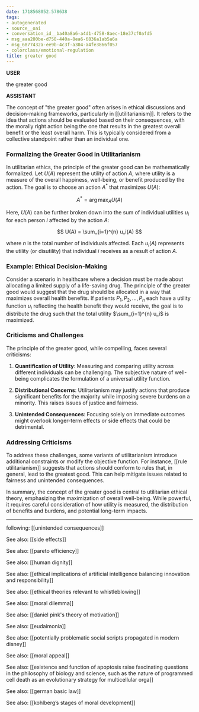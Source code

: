 ```yaml
---
date: 1718568052.578638
tags:
- autogenerated
- source__oai
- conversation_id__ba40a8a6-a4d1-4758-8aec-18e37cf0afd5
- msg_aaa280be-d758-440a-8ea6-6836a1ab5a6a
- msg_6877432a-ee9b-4c3f-a304-a4fe3866f057
- colorclass/emotional-regulation
title: greater good
---
```


**USER**

the greater good


**ASSISTANT**

The concept of "the greater good" often arises in ethical discussions and decision-making frameworks, particularly in [[utilitarianism]]. It refers to the idea that actions should be evaluated based on their consequences, with the morally right action being the one that results in the greatest overall benefit or the least overall harm. This is typically considered from a collective standpoint rather than an individual one. 

### Formalizing the Greater Good in Utilitarianism

In utilitarian ethics, the principle of the greater good can be mathematically formalized. Let $U(A)$ represent the utility of action $A$, where utility is a measure of the overall happiness, well-being, or benefit produced by the action. The goal is to choose an action $A^*$ that maximizes $U(A)$:

$$
A^* = \arg\max_A U(A)
$$

Here, $U(A)$ can be further broken down into the sum of individual utilities $u_i$ for each person $i$ affected by the action $A$:

$$
U(A) = \sum_{i=1}^{n} u_i(A)
$$

where $n$ is the total number of individuals affected. Each $u_i(A)$ represents the utility (or disutility) that individual $i$ receives as a result of action $A$.

### Example: Ethical Decision-Making

Consider a scenario in healthcare where a decision must be made about allocating a limited supply of a life-saving drug. The principle of the greater good would suggest that the drug should be allocated in a way that maximizes overall health benefits. If patients $P_1, P_2, \ldots, P_n$ each have a utility function $u_i$ reflecting the health benefit they would receive, the goal is to distribute the drug such that the total utility $\sum_{i=1}^{n} u_i$ is maximized.

### Criticisms and Challenges

The principle of the greater good, while compelling, faces several criticisms:

1. **Quantification of Utility**: Measuring and comparing utility across different individuals can be challenging. The subjective nature of well-being complicates the formulation of a universal utility function.
   
2. **Distributional Concerns**: Utilitarianism may justify actions that produce significant benefits for the majority while imposing severe burdens on a minority. This raises issues of justice and fairness.

3. **Unintended Consequences**: Focusing solely on immediate outcomes might overlook longer-term effects or side effects that could be detrimental.

### Addressing Criticisms

To address these challenges, some variants of utilitarianism introduce additional constraints or modify the objective function. For instance, [[rule utilitarianism]] suggests that actions should conform to rules that, in general, lead to the greatest good. This can help mitigate issues related to fairness and unintended consequences.

In summary, the concept of the greater good is central to utilitarian ethical theory, emphasizing the maximization of overall well-being. While powerful, it requires careful consideration of how utility is measured, the distribution of benefits and burdens, and potential long-term impacts.


---


following: [[unintended consequences]]

See also: [[side effects]]


See also: [[pareto efficiency]]


See also: [[human dignity]]


See also: [[ethical implications of artificial intelligence balancing innovation and responsibility]]


See also: [[ethical theories relevant to whistleblowing]]


See also: [[moral dilemma]]


See also: [[daniel pink's theory of motivation]]


See also: [[eudaimonia]]


See also: [[potentially problematic social scripts propagated in modern disney]]


See also: [[moral appeal]]


See also: [[existence and function of apoptosis raise fascinating questions in the philosophy of biology and science, such as the nature of programmed cell death as an evolutionary strategy for multicellular orga]]


See also: [[german basic law]]


See also: [[kohlberg’s stages of moral development]]